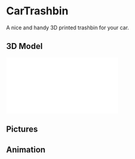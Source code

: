 # CarTrashbin
A nice and handy 3D printed trashbin for your car.

## 3D Model
![3d](3d/trashbin.stl)
<script type="text/javascript">
	document.write("<iframe height='420' width='620' frameborder='0' src='https://viewscreen.githubusercontent.com/view/solid?url=https%3a%2f%2fraw.githubusercontent.com%2fmc-cat-tty%2fCarTrashbin%2fmaster%2f3d%2ftrashbin.stl' title='trashbin.stl'></iframe>")

</script>

## Pictures

## Animation
